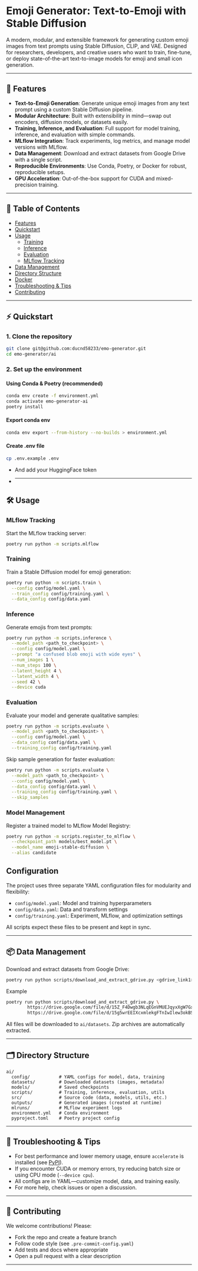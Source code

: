 # Emoji Generator: Text-to-Emoji with Stable Diffusion

A modern, modular, and extensible framework for generating custom emoji images from text prompts using Stable Diffusion, CLIP, and VAE. Designed for researchers, developers, and creative users who want to train, fine-tune, or deploy state-of-the-art text-to-image models for emoji and small icon generation.

---

## 🚀 Features

- **Text-to-Emoji Generation**: Generate unique emoji images from any text prompt using a custom Stable Diffusion pipeline.
- **Modular Architecture**: Built with extensibility in mind—swap out encoders, diffusion models, or datasets easily.
- **Training, Inference, and Evaluation**: Full support for model training, inference, and evaluation with simple commands.
- **MLflow Integration**: Track experiments, log metrics, and manage model versions with MLflow.
- **Data Management**: Download and extract datasets from Google Drive with a single script.
- **Reproducible Environments**: Use Conda, Poetry, or Docker for robust, reproducible setups.
- **GPU Acceleration**: Out-of-the-box support for CUDA and mixed-precision training.

---

## 📑 Table of Contents

- [Features](#-features)
- [Quickstart](#-quickstart)
- [Usage](#-usage)
  - [Training](#training)
  - [Inference](#inference)
  - [Evaluation](#evaluation)
  - [MLflow Tracking](#mlflow-tracking)
- [Data Management](#-data-management)
- [Directory Structure](#-directory-structure)
- [Docker](#-docker)
- [Troubleshooting & Tips](#-troubleshooting--tips)
- [Contributing](#-contributing)

---

## ⚡ Quickstart

### 1. Clone the repository

```bash
git clone git@github.com:ducnd58233/emo-generator.git
cd emo-generator/ai
```

### 2. Set up the environment

#### Using Conda & Poetry (recommended)

```bash
conda env create -f environment.yml
conda activate emo-generator-ai
poetry install
```

#### Export conda env

```bash
conda env export --from-history --no-builds > environment.yml
```

#### Create .env file

```bash
cp .env.example .env
```

- And add your HuggingFace token
- ***

## 🛠️ Usage

### MLflow Tracking

Start the MLflow tracking server:

```bash
poetry run python -m scripts.mlflow
```

### Training

Train a Stable Diffusion model for emoji generation:

```bash
poetry run python -m scripts.train \
  --config config/model.yaml \
  --train_config config/training.yaml \
  --data_config config/data.yaml
```

### Inference

Generate emojis from text prompts:

```bash
poetry run python -m scripts.inference \
  --model_path <path_to_checkpoint> \
  --config config/model.yaml \
  --prompt "a confused blob emoji with wide eyes" \
  --num_images 1 \
  --num_steps 100 \
  --latent_height 4 \
  --latent_width 4 \
  --seed 42 \
  --device cuda
```

### Evaluation

Evaluate your model and generate qualitative samples:

```bash
poetry run python -m scripts.evaluate \
  --model_path <path_to_checkpoint> \
  --config config/model.yaml \
  --data_config config/data.yaml \
  --training_config config/training.yaml
```

Skip sample generation for faster evaluation:

```bash
poetry run python -m scripts.evaluate \
  --model_path <path_to_checkpoint> \
  --config config/model.yaml \
  --data_config config/data.yaml \
  --training_config config/training.yaml \
  --skip_samples
```

### Model Management

Register a trained model to MLflow Model Registry:

```bash
poetry run python -m scripts.register_to_mlflow \
  --checkpoint_path models/best_model.pt \
  --model_name emoji-stable-diffusion \
  --alias candidate
```

## Configuration

The project uses three separate YAML configuration files for modularity and flexibility:

- `config/model.yaml`: Model and training hyperparameters
- `config/data.yaml`: Data and transform settings
- `config/training.yaml`: Experiment, MLflow, and optimization settings

All scripts expect these files to be present and kept in sync.

---

## 📦 Data Management

Download and extract datasets from Google Drive:

```bash
poetry run python scripts/download_and_extract_gdrive.py <gdrive_link1> [<gdrive_link2> ...]
```

Example

```bash
poetry run python scripts/download_and_extract_gdrive.py \
        https://drive.google.com/file/d/15Z_F4Dwgb3NLqEGnVMUEJqyxXgW7Gx-h/view?usp=sharing \
        https://drive.google.com/file/d/15g5wrEEIXcxmlekgFTnIwIlew3okBSsj/view?usp=sharing
```

All files will be downloaded to `ai/datasets`. Zip archives are automatically extracted.

---

## 🗂️ Directory Structure

```
ai/
  config/           # YAML configs for model, data, training
  datasets/         # Downloaded datasets (images, metadata)
  models/           # Saved checkpoints
  scripts/          # Training, inference, evaluation, utils
  src/              # Source code (data, models, utils, etc.)
  outputs/          # Generated images (created at runtime)
  mlruns/           # MLflow experiment logs
  environment.yml   # Conda environment
  pyproject.toml    # Poetry project config
```

---

## 🧩 Troubleshooting & Tips

- For best performance and lower memory usage, ensure `accelerate` is installed (see [PyPI](https://pypi.org/project/accelerate/)).
- If you encounter CUDA or memory errors, try reducing batch size or using CPU mode (`--device cpu`).
- All configs are in YAML—customize model, data, and training easily.
- For more help, check issues or open a discussion.

---

## 🤝 Contributing

We welcome contributions! Please:

- Fork the repo and create a feature branch
- Follow code style (see `.pre-commit-config.yaml`)
- Add tests and docs where appropriate
- Open a pull request with a clear description

---
